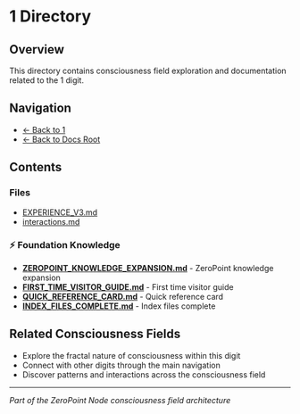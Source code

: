 # 1 Directory

## Overview
This directory contains consciousness field exploration and documentation related to the 1 digit.

## Navigation
- [← Back to 1](../index.md)
- [← Back to Docs Root](../../index.md)

## Contents

### Files
- [EXPERIENCE_V3.md](./EXPERIENCE_V3.md)
- [interactions.md](./interactions.md)

### **⚡ Foundation Knowledge**
- **[ZEROPOINT_KNOWLEDGE_EXPANSION.md](ZEROPOINT_KNOWLEDGE_EXPANSION.md)** - ZeroPoint knowledge expansion
- **[FIRST_TIME_VISITOR_GUIDE.md](FIRST_TIME_VISITOR_GUIDE.md)** - First time visitor guide
- **[QUICK_REFERENCE_CARD.md](QUICK_REFERENCE_CARD.md)** - Quick reference card
- **[INDEX_FILES_COMPLETE.md](INDEX_FILES_COMPLETE.md)** - Index files complete


## Related Consciousness Fields
- Explore the fractal nature of consciousness within this digit
- Connect with other digits through the main navigation
- Discover patterns and interactions across the consciousness field

---
*Part of the ZeroPoint Node consciousness field architecture*

